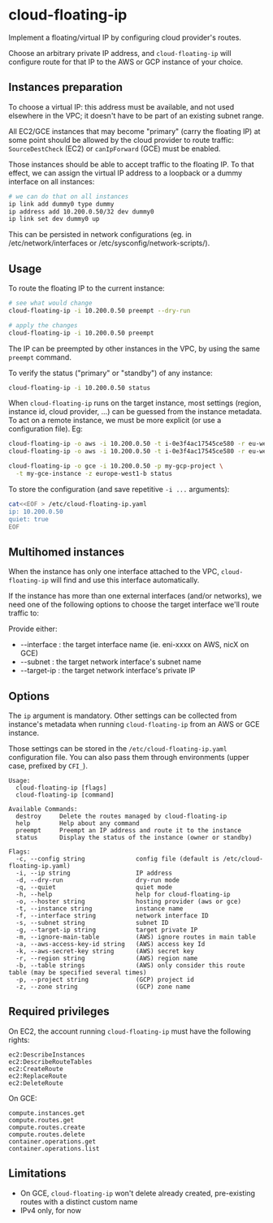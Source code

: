 # cloud-floating-ip

Implement a floating/virtual IP by configuring cloud provider's routes.

Choose an arbitrary private IP address, and `cloud-floating-ip` will
configure route for that IP to the AWS or GCP instance of your choice.

## Instances preparation

To choose a virtual IP: this address must be available, and not used
elsewhere in the VPC; it doesn't have to be part of an existing subnet range.

All EC2/GCE instances that may become "primary" (carry the floating IP)
at some point should be allowed by the cloud provider to route traffic:
`SourceDestCheck` (EC2) or `canIpForward` (GCE) must be enabled.

Those instances should be able to accept traffic to the floating IP.
To that effect, we can assign the virtual IP address to a loopback or
a dummy interface on all instances:

```bash
# we can do that on all instances
ip link add dummy0 type dummy
ip address add 10.200.0.50/32 dev dummy0
ip link set dev dummy0 up
```

This can be persisted in network configurations (eg. in /etc/network/interfaces
or /etc/sysconfig/network-scripts/).

## Usage

To route the floating IP to the current instance:
```bash
# see what would change
cloud-floating-ip -i 10.200.0.50 preempt --dry-run

# apply the changes
cloud-floating-ip -i 10.200.0.50 preempt
```

The IP can be preempted by other instances in the VPC, by using the same
`preempt` command.

To verify the status ("primary" or "standby") of any instance:
```bash
cloud-floating-ip -i 10.200.0.50 status
```

When `cloud-floating-ip` runs on the target instance, most settings (region,
instance id, cloud provider, ...) can be guessed from the instance metadata.
To act on a remote instance, we must be more explicit (or use a configuration file). Eg:

```bash
cloud-floating-ip -o aws -i 10.200.0.50 -t i-0e3f4ac17545ce580 -r eu-west-1 status
cloud-floating-ip -o aws -i 10.200.0.50 -t i-0e3f4ac17545ce580 -r eu-west-1 preempt

cloud-floating-ip -o gce -i 10.200.0.50 -p my-gcp-project \
  -t my-gce-instance -z europe-west1-b status

````

To store the configuration (and save repetitive `-i ...` arguments):
```bash
cat<<EOF > /etc/cloud-floating-ip.yaml
ip: 10.200.0.50
quiet: true
EOF
```

## Multihomed instances

When the instance has only one interface attached to the VPC, `cloud-floating-ip`
will find and use this interface automatically.

If the instance has more than one external interfaces (and/or networks), we need
one of the following options to choose the target interface we'll route traffic to:

Provide either:
* --interface : the target interface name (ie. eni-xxxx on AWS, nicX on GCE)
* --subnet : the target network interface's subnet name
* --target-ip : the target network interface's private IP

## Options

The `ip` argument is mandatory. Other settings can be collected from instance's
metadata when running `cloud-floating-ip` from an AWS or GCE instance.

Those settings can be stored in the `/etc/cloud-floating-ip.yaml`
configuration file. You can also pass them through environments (upper
case, prefixed by `CFI_`).


```
Usage:
  cloud-floating-ip [flags]
  cloud-floating-ip [command]

Available Commands:
  destroy     Delete the routes managed by cloud-floating-ip
  help        Help about any command
  preempt     Preempt an IP address and route it to the instance
  status      Display the status of the instance (owner or standby)

Flags:
  -c, --config string              config file (default is /etc/cloud-floating-ip.yaml)
  -i, --ip string                  IP address
  -d, --dry-run                    dry-run mode
  -q, --quiet                      quiet mode
  -h, --help                       help for cloud-floating-ip
  -o, --hoster string              hosting provider (aws or gce)
  -t, --instance string            instance name
  -f, --interface string           network interface ID
  -s, --subnet string              subnet ID
  -g, --target-ip string           target private IP
  -m, --ignore-main-table          (AWS) ignore routes in main table
  -a, --aws-access-key-id string   (AWS) access key Id
  -k, --aws-secret-key string      (AWS) secret key
  -r, --region string              (AWS) region name
  -b, --table strings              (AWS) only consider this route table (may be specified several times)
  -p, --project string             (GCP) project id
  -z, --zone string                (GCP) zone name
```

## Required privileges

On EC2, the account running `cloud-floating-ip` must have the following rights:
```
ec2:DescribeInstances
ec2:DescribeRouteTables
ec2:CreateRoute
ec2:ReplaceRoute
ec2:DeleteRoute
```

On GCE:
```
compute.instances.get
compute.routes.get
compute.routes.create
compute.routes.delete
container.operations.get
container.operations.list
```

## Limitations

* On GCE, `cloud-floating-ip` won't delete already created, pre-existing routes with a distinct custom name
* IPv4 only, for now

